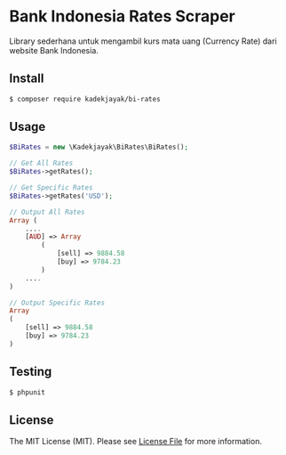 # Bank Indonesia Rates Scraper
Library sederhana untuk mengambil kurs mata uang (Currency Rate) dari website Bank Indonesia. 

## Install
``` bash
$ composer require kadekjayak/bi-rates
```

## Usage
```php
$BiRates = new \Kadekjayak\BiRates\BiRates();

// Get All Rates
$BiRates->getRates();

// Get Specific Rates
$BiRates->getRates('USD');

// Output All Rates
Array (
    ....
    [AUD] => Array
        (
            [sell] => 9884.58
            [buy] => 9784.23
        )
    ....
)

// Output Specific Rates
Array
(
    [sell] => 9884.58
    [buy] => 9784.23
)
```

## Testing
``` bash
$ phpunit
```

## License
The MIT License (MIT). Please see [License File](https://github.com/kadekjayak/bi-rates/blob/master/LICENSE) for more information.
